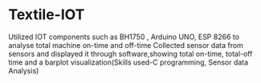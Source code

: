 # Textile-IOT
Utilized IOT components such as BH1750 , Arduino UNO, ESP 8266 to analyse total machine on-time and off-time Collected sensor data from sensors and displayed it through software,showing total on-time, total-off time and a barplot visualization(Skills used-C programming, Sensor data Analysis)
